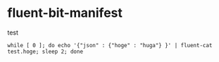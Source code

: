 # fluent-bit-manifest

test
```
while [ 0 ]; do echo '{"json" : {"hoge" : "huga"} }' | fluent-cat test.hoge; sleep 2; done
```

